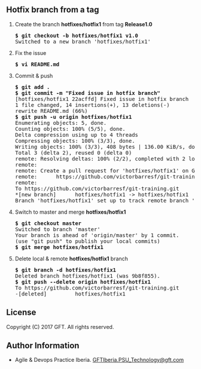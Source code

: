 ## Hotfix branch from a tag

 1. Create the branch **hotfixes/hotfix1** from tag **Release1.0**  
  
    <pre>
    <b>$ git checkout -b hotfixes/hotfix1 v1.0</b>
    Switched to a new branch 'hotfixes/hotfix1'
    </pre>

 2. Fix the issue  

    <pre>
    <b>$ vi README.md</b>
    </pre>  
    
 3. Commit & push  

    <pre>
    <b>$ git add .</b>
    <b>$ git commit -m "Fixed issue in hotfix branch"</b>
    [hotfixes/hotfix1 22acffd] Fixed issue in hotfix branch
    1 file changed, 14 insertions(+), 13 deletions(-)
    rewrite README.md (66%)
    <b>$ git push -u origin hotfixes/hotfix1</b>
    Enumerating objects: 5, done.
    Counting objects: 100% (5/5), done.
    Delta compression using up to 4 threads
    Compressing objects: 100% (3/3), done.
    Writing objects: 100% (3/3), 408 bytes | 136.00 KiB/s, done.
    Total 3 (delta 2), reused 0 (delta 0)
    remote: Resolving deltas: 100% (2/2), completed with 2 local objects.
    remote:
    remote: Create a pull request for 'hotfixes/hotfix1' on GitHub by visiting:
    remote:      https://github.com/victorbarresf/git-training/pull/new/hotfixes/hotfix1
    remote:
    To https://github.com/victorbarresf/git-training.git
    *[new branch]      hotfixes/hotfix1 -> hotfixes/hotfix1
    Branch 'hotfixes/hotfix1' set up to track remote branch 'hotfixes/hotfix1' from 'origin'.
    </pre>

 4. Switch to master and merge **hotfixes/hotfix1**  

    <pre>
    <b>$ git checkout master</b>
    Switched to branch 'master'
    Your branch is ahead of 'origin/master' by 1 commit.
    (use "git push" to publish your local commits)
    <b>$ git merge hotfixes/hotfix1</b>
    </pre>
    
 5. Delete local & remote **hotfixes/hotfix1** branch  
 
    <pre>
    <b>$ git branch -d hotfixes/hotfix1</b>
    Deleted branch hotfixes/hotfix1 (was 9b8f855).
    <b>$ git push --delete origin hotfixes/hotfix1</b>
    To https://github.com/victorbarresf/git-training.git
    -[deleted]         hotfixes/hotfix1
    </pre>
 
## License
Copyright (C) 2017 GFT. All rights reserved.

## Author Information
* Agile & Devops Practice Iberia. GFTIberia.PSU_Technology@gft.com
